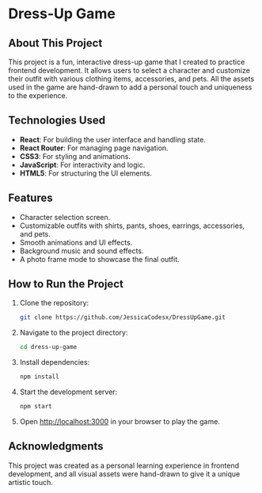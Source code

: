 # Dress-Up Game

## About This Project
This project is a fun, interactive dress-up game that I created to practice frontend development. It allows users to select a character and customize their outfit with various clothing items, accessories, and pets. All the assets used in the game are hand-drawn to add a personal touch and uniqueness to the experience.

## Technologies Used
- **React**: For building the user interface and handling state.
- **React Router**: For managing page navigation.
- **CSS3**: For styling and animations.
- **JavaScript**: For interactivity and logic.
- **HTML5**: For structuring the UI elements.

## Features
- Character selection screen.
- Customizable outfits with shirts, pants, shoes, earrings, accessories, and pets.
- Smooth animations and UI effects.
- Background music and sound effects.
- A photo frame mode to showcase the final outfit.

## How to Run the Project
1. Clone the repository:
   ```sh
   git clone https://github.com/JessicaCodesx/DressUpGame.git
   ```
2. Navigate to the project directory:
   ```sh
   cd dress-up-game
   ```
3. Install dependencies:
   ```sh
   npm install
   ```
4. Start the development server:
   ```sh
   npm start
   ```
5. Open [http://localhost:3000](http://localhost:3000) in your browser to play the game.

## Acknowledgments
This project was created as a personal learning experience in frontend development, and all visual assets were hand-drawn to give it a unique artistic touch. 
